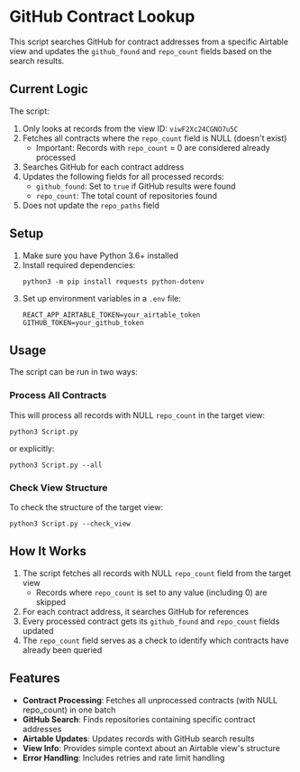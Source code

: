 # GitHub Contract Lookup

This script searches GitHub for contract addresses from a specific Airtable view and updates the `github_found` and `repo_count` fields based on the search results.

## Current Logic

The script:
1. Only looks at records from the view ID: `viwF2Xc24CGNO7u5C`
2. Fetches all contracts where the `repo_count` field is NULL (doesn't exist)
   - Important: Records with `repo_count` = 0 are considered already processed
3. Searches GitHub for each contract address
4. Updates the following fields for all processed records:
   - `github_found`: Set to `true` if GitHub results were found
   - `repo_count`: The total count of repositories found
5. Does not update the `repo_paths` field

## Setup

1. Make sure you have Python 3.6+ installed
2. Install required dependencies:
   ```
   python3 -m pip install requests python-dotenv
   ```
3. Set up environment variables in a `.env` file:
   ```
   REACT_APP_AIRTABLE_TOKEN=your_airtable_token
   GITHUB_TOKEN=your_github_token
   ```

## Usage

The script can be run in two ways:

### Process All Contracts

This will process all records with NULL `repo_count` in the target view:

```
python3 Script.py
```

or explicitly:

```
python3 Script.py --all
```

### Check View Structure

To check the structure of the target view:

```
python3 Script.py --check_view
```

## How It Works

1. The script fetches all records with NULL `repo_count` field from the target view
   - Records where `repo_count` is set to any value (including 0) are skipped
2. For each contract address, it searches GitHub for references
3. Every processed contract gets its `github_found` and `repo_count` fields updated
4. The `repo_count` field serves as a check to identify which contracts have already been queried

## Features

- **Contract Processing**: Fetches all unprocessed contracts (with NULL repo_count) in one batch
- **GitHub Search**: Finds repositories containing specific contract addresses
- **Airtable Updates**: Updates records with GitHub search results
- **View Info**: Provides simple context about an Airtable view's structure
- **Error Handling**: Includes retries and rate limit handling 